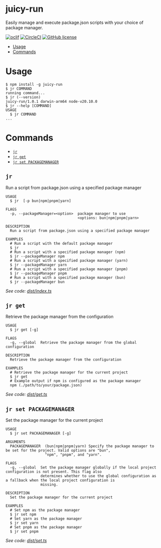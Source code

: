 juicy-run
=================

Easily manage and execute package.json scripts with your choice of package manager.

[![oclif](https://img.shields.io/badge/cli-oclif-brightgreen.svg)](https://oclif.io)
[![CircleCI](https://circleci.com/gh/oclif/hello-world/tree/main.svg?style=shield)](https://circleci.com/gh/oclif/hello-world/tree/main)
[![GitHub license](https://img.shields.io/github/license/oclif/hello-world)](https://github.com/oclif/hello-world/blob/main/LICENSE)

<!-- toc -->
* [Usage](#usage)
* [Commands](#commands)
<!-- tocstop -->
# Usage
<!-- usage -->
```sh-session
$ npm install -g juicy-run
$ jr COMMAND
running command...
$ jr (--version)
juicy-run/1.0.1 darwin-arm64 node-v20.10.0
$ jr --help [COMMAND]
USAGE
  $ jr COMMAND
...
```
<!-- usagestop -->
# Commands
<!-- commands -->
* [`jr`](#jr)
* [`jr get`](#jr-get)
* [`jr set PACKAGEMANAGER`](#jr-set-packagemanager)

## `jr`

Run a script from package.json using a specified package manager

```
USAGE
  $ jr  [-p bun|npm|pnpm|yarn]

FLAGS
  -p, --packageManager=<option>  package manager to use
                                 <options: bun|npm|pnpm|yarn>

DESCRIPTION
  Run a script from package.json using a specified package manager

EXAMPLES
  # Run a script with the default package manager
  $ jr
  # Run a script with a specified package manager (npm)
  $ jr --packageManager npm
  # Run a script with a specified package manager (yarn)
  $ jr --packageManager yarn
  # Run a script with a specified package manager (pnpm)
  $ jr --packageManager pnpm
  # Run a script with a specified package manager (bun)
  $ jr --packageManager bun
```

_See code: [dist/index.ts](https://github.com/juicyjusung/juicy-run/blob/v1.0.1/dist/index.ts)_

## `jr get`

Retrieve the package manager from the configuration

```
USAGE
  $ jr get [-g]

FLAGS
  -g, --global  Retrieve the package manager from the global configuration

DESCRIPTION
  Retrieve the package manager from the configuration

EXAMPLES
  # Retrieve the package manager for the current project
  $ jr get
  # Example output if npm is configured as the package manager
  npm (./path/to/your/package.json)
```

_See code: [dist/get.ts](https://github.com/juicyjusung/juicy-run/blob/v1.0.1/dist/get.ts)_

## `jr set PACKAGEMANAGER`

Set the package manager for the current project

```
USAGE
  $ jr set PACKAGEMANAGER [-g]

ARGUMENTS
  PACKAGEMANAGER  (bun|npm|pnpm|yarn) Specify the package manager to be set for the project. Valid options are "bun",
                  "npm", "pnpm", and "yarn".

FLAGS
  -g, --global  Set the package manager globally if the local project configuration is not present. This flag also
                determines whether to use the global configuration as a fallback when the local project configuration is
                missing.

DESCRIPTION
  Set the package manager for the current project

EXAMPLES
  # Set npm as the package manager
  $ jr set npm
  # Set yarn as the package manager
  $ jr set yarn
  # Set pnpm as the package manager
  $ jr set pnpm
```

_See code: [dist/set.ts](https://github.com/juicyjusung/juicy-run/blob/v1.0.1/dist/set.ts)_
<!-- commandsstop -->
